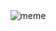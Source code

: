 <div style="text-align: center;">
  <img src="https://pics.me.me/i-wanna-code-but-i-dont-know-how-to-get-66204361.png" alt="meme" />
</div>
